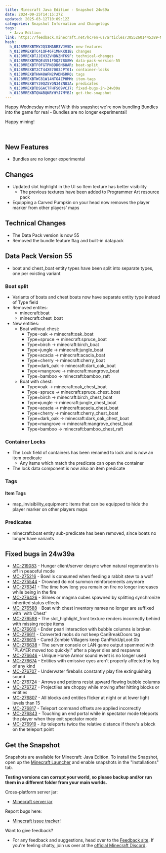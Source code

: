 ```yaml
---
title: Minecraft Java Edition - Snapshot 24w39a
date: 2024-09-25T14:15:27Z
updated: 2025-03-12T10:09:12Z
categories: Snapshot Information and Changelogs
tags:
  - Java Edition
link: https://feedback.minecraft.net/hc/en-us/articles/30552601445389-Minecraft-Java-Edition-Snapshot-24w39a
hash:
  h_01J8MREXBTMYJQ33MABR3VJV5D: new-features
  h_01J8MREXBTC41QF46F1MNKKQ1B: changes
  h_01J8MREXBTJJEH3ZVHBNZNFK9F: technical-changes
  h_01J8MREXBTRQE4S51FDQZ78G8W: data-pack-version-55
  h_01J8MREXBTF0FGTPN8DD6N68AR: boat-split
  h_01J8MREXBT2CT44XE7003JPT01: container-locks
  h_01J8MREXBTHW48WFN2PADMSRRQ: tags
  h_01J8MREXBTWC81W14NTG4ZPHMM: item-tags
  h_01J8MREXBTY39QZSYQN34ZN83A: predicates
  h_01J8MREXBTDSGACTFHFS09VCJ7: fixed-bugs-in-24w39a
  h_01J8MREXBTQN4BQKRYHYJ7MYBJ: get-the-snapshot
---
```


Happy Wednesday miners! With this snapshot we're now bundling Bundles into the game for real - Bundles are no longer experimental!

Happy mining!

 

## New Features

- Bundles are no longer experimental

## Changes

- Updated slot highlight in the UI so Item texture has better visibility
  - The previous textures have been added to Programmer Art resource pack
- Equipping a Carved Pumpkin on your head now removes the player marker from other players' maps

## Technical Changes

- The Data Pack version is now 55
- Removed the bundle feature flag and built-in datapack

## Data Pack Version 55

- boat and chest_boat entity types have been split into separate types, one per existing variant

### Boat split

- Variants of boats and chest boats now have separate entity type instead of Type field
- Removed entites:
  - minecraft:boat
  - minecraft:chest_boat
- New entities:
  - Boat without chest:
    - Type=oak -\> minecraft:oak_boat
    - Type=spruce -\> minecraft:spruce_boat
    - Type=birch -\> minecraft:birch_boat
    - Type=jungle -\> minecraft:jungle_boat
    - Type=acacia -\> minecraft:acacia_boat
    - Type=cherry -\> minecraft:cherry_boat
    - Type=dark_oak -\> minecraft:dark_oak_boat
    - Type=mangrove -\> minecraft:mangrove_boat
    - Type=bamboo -\> minecraft:bamboo_raft
  - Boat with chest:
    - Type=oak -\> minecraft:oak_chest_boat
    - Type=spruce -\> minecraft:spruce_chest_boat
    - Type=birch -\> minecraft:birch_chest_boat
    - Type=jungle -\> minecraft:jungle_chest_boat
    - Type=acacia -\> minecraft:acacia_chest_boat
    - Type=cherry -\> minecraft:cherry_chest_boat
    - Type=dark_oak -\> minecraft:dark_oak_chest_boat
    - Type=mangrove -\> minecraft:mangrove_chest_boat
    - Type=bamboo -\> minecraft:bamboo_chest_raft

### Container Locks

- The Lock field of containers has been renamed to lock and is now an item predicate
  - Any items which match the predicate can open the container
- The lock data component is now also an item predicate

### Tags

#### Item Tags

- map_invisibility_equipment: Items that can be equipped to hide the player marker on other players maps

### Predicates

- minecraft:boat entity sub-predicate has been removed, since boats no longer have variants

## Fixed bugs in 24w39a

- [MC-219083](https://bugs.mojang.com/browse/MC-219083) - Hunger client/server desync when natural regeneration is off in peaceful mode
- [MC-275216](https://bugs.mojang.com/browse/MC-275216) - Bowl is consumed when feeding a rabbit stew to a wolf
- [MC-275544](https://bugs.mojang.com/browse/MC-275544) - Drowned do not summon reinforcements anymore
- [MC-276341](https://bugs.mojang.com/browse/MC-276341) - The time how long you remain on fire no longer increases while being in the fire
- [MC-276426](https://bugs.mojang.com/browse/MC-276426) - Slimes or magma cubes spawned by splitting synchronize inherited status effects
- [MC-276588](https://bugs.mojang.com/browse/MC-276588) - Boat with chest inventory names no longer are suffixed with 'with Chest'
- [MC-276598](https://bugs.mojang.com/browse/MC-276598) - The slot_highlight_front texture renders incorrectly behind with missing recipe items
- [MC-276610](https://bugs.mojang.com/browse/MC-276610) - Ender pearl interaction with bubble columns is broken
- [MC-276611](https://bugs.mojang.com/browse/MC-276611) - Converted mobs do not keep CanBreakDoors tag
- [MC-276615](https://bugs.mojang.com/browse/MC-276615) - Cured Zombie Villagers keep CanPickUpLoot:0b
- [MC-276638](https://bugs.mojang.com/browse/MC-276638) - The server console or LAN game output spammed with "PLAYER moved too quickly!" after a player dies and respawns
- [MC-276646](https://bugs.mojang.com/browse/MC-276646) - Unique Horse Armor sound event is no longer used
- [MC-276674](https://bugs.mojang.com/browse/MC-276674) - Entities with emissive eyes aren't properly affected by fog of any kind
- [MC-276707](https://bugs.mojang.com/browse/MC-276707) - Underwater fireballs constantly play fire extinguishing sound
- [MC-276724](https://bugs.mojang.com/browse/MC-276724) - Arrows and potions resist upward flowing bubble columns
- [MC-276727](https://bugs.mojang.com/browse/MC-276727) - Projectiles are choppy while moving after hitting blocks or entities
- [MC-276807](https://bugs.mojang.com/browse/MC-276807) - All blocks and entities flicker at night or at lower light levels than 15
- [MC-276817](https://bugs.mojang.com/browse/MC-276817) - Teleport command offsets are applied incorrectly
- [MC-276843](https://bugs.mojang.com/browse/MC-276843) - Touching an end portal while in spectator mode teleports the player when they exit spectator mode
- [MC-276919](https://bugs.mojang.com/browse/MC-276919) - /tp teleports twice the relative distance if there's a block on the teleport point

## Get the Snapshot

Snapshots are available for Minecraft: Java Edition. To install the Snapshot, open up the [Minecraft Launcher](https://www.minecraft.net/content/minecraft-net/language-masters/download) and enable snapshots in the "Installations" tab.

**Testing versions can corrupt your world, so please backup and/or run them in a different folder from your main worlds.**

Cross-platform server jar:

- [Minecraft server jar](https://piston-data.mojang.com/v1/objects/31bc8a4f3c73e3873f4a0d42e7c65a7ae43cc44a/server.jar)

Report bugs here:

- [Minecraft issue tracker](https://bugs.mojang.com/projects/MC/summary)!

Want to give feedback?

- For any feedback and suggestions, head over to the [Feedback site](https://feedback.minecraft.net/). If you're feeling chatty, join us over at the [official Minecraft Discord](https://discordapp.com/invite/minecraft).
